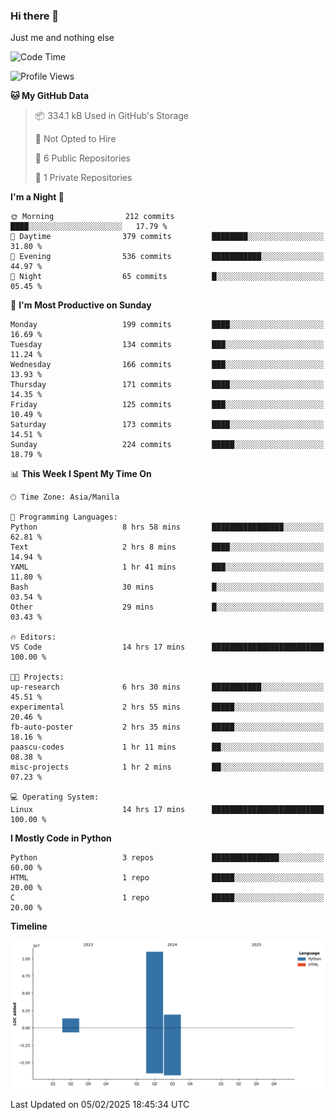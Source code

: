### Hi there 👋

Just me and nothing else


<!--START_SECTION:waka-->
![Code Time](http://img.shields.io/badge/Code%20Time-721%20hrs%2051%20mins-blue)

![Profile Views](http://img.shields.io/badge/Profile%20Views-0-blue)

**🐱 My GitHub Data** 

> 📦 334.1 kB Used in GitHub's Storage 
 > 
> 🚫 Not Opted to Hire
 > 
> 📜 6 Public Repositories 
 > 
> 🔑 1 Private Repositories 
 > 
**I'm a Night 🦉** 

```text
🌞 Morning                212 commits         ████░░░░░░░░░░░░░░░░░░░░░   17.79 % 
🌆 Daytime                379 commits         ████████░░░░░░░░░░░░░░░░░   31.80 % 
🌃 Evening                536 commits         ███████████░░░░░░░░░░░░░░   44.97 % 
🌙 Night                  65 commits          █░░░░░░░░░░░░░░░░░░░░░░░░   05.45 % 
```
📅 **I'm Most Productive on Sunday** 

```text
Monday                   199 commits         ████░░░░░░░░░░░░░░░░░░░░░   16.69 % 
Tuesday                  134 commits         ███░░░░░░░░░░░░░░░░░░░░░░   11.24 % 
Wednesday                166 commits         ███░░░░░░░░░░░░░░░░░░░░░░   13.93 % 
Thursday                 171 commits         ████░░░░░░░░░░░░░░░░░░░░░   14.35 % 
Friday                   125 commits         ███░░░░░░░░░░░░░░░░░░░░░░   10.49 % 
Saturday                 173 commits         ████░░░░░░░░░░░░░░░░░░░░░   14.51 % 
Sunday                   224 commits         █████░░░░░░░░░░░░░░░░░░░░   18.79 % 
```


📊 **This Week I Spent My Time On** 

```text
🕑︎ Time Zone: Asia/Manila

💬 Programming Languages: 
Python                   8 hrs 58 mins       ████████████████░░░░░░░░░   62.81 % 
Text                     2 hrs 8 mins        ████░░░░░░░░░░░░░░░░░░░░░   14.94 % 
YAML                     1 hr 41 mins        ███░░░░░░░░░░░░░░░░░░░░░░   11.80 % 
Bash                     30 mins             █░░░░░░░░░░░░░░░░░░░░░░░░   03.54 % 
Other                    29 mins             █░░░░░░░░░░░░░░░░░░░░░░░░   03.43 % 

🔥 Editors: 
VS Code                  14 hrs 17 mins      █████████████████████████   100.00 % 

🐱‍💻 Projects: 
up-research              6 hrs 30 mins       ███████████░░░░░░░░░░░░░░   45.51 % 
experimental             2 hrs 55 mins       █████░░░░░░░░░░░░░░░░░░░░   20.46 % 
fb-auto-poster           2 hrs 35 mins       █████░░░░░░░░░░░░░░░░░░░░   18.16 % 
paascu-codes             1 hr 11 mins        ██░░░░░░░░░░░░░░░░░░░░░░░   08.38 % 
misc-projects            1 hr 2 mins         ██░░░░░░░░░░░░░░░░░░░░░░░   07.23 % 

💻 Operating System: 
Linux                    14 hrs 17 mins      █████████████████████████   100.00 % 
```

**I Mostly Code in Python** 

```text
Python                   3 repos             ███████████████░░░░░░░░░░   60.00 % 
HTML                     1 repo              █████░░░░░░░░░░░░░░░░░░░░   20.00 % 
C                        1 repo              █████░░░░░░░░░░░░░░░░░░░░   20.00 % 
```



**Timeline**

![Lines of Code chart](https://raw.githubusercontent.com/brutist/brutist/main/assets/bar_graph.png)


 Last Updated on 05/02/2025 18:45:34 UTC
<!--END_SECTION:waka-->
